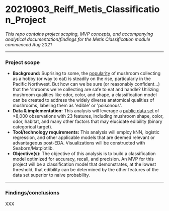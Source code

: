 # 20210903_Reiff_Metis_Classification_Project
_This repo contains project scoping, MVP concepts, and accompanying analytical documentation/findings for the Metis Classification module commenced Aug 2021_

---
### **Project scope**
* **Background:** Suprising to some, the [popularity](https://trends.google.com/trends/explore?date=today%205-y&geo=US&q=mushrooms) of mushroom collecting as a hobby (or way to eat) is steadily on the rise, particularly in the Pacific Northwest. But how can we be sure (or reasonably confident...) that the 'shrooms we're collecting are safe to eat and handle? Utilizing mushroom qualities like odor, color, and shape, a classification model can be created to address the widely diverse anatomical qualities of mushrooms, labeling them as 'edible' or 'poisonous'. 
* **Data & implementation:** This analysis will leverage a [public data set](https://www.kaggle.com/uciml/mushroom-classification) of >8,000 observations with 23 features, including mushroom shape, color, odor, habitat, and many other factors that may elucidate edibility (binary categorical target).   
* **Tool/technology requirements:** This analysis will employ kNN, logistic regression, and other applicable models that are deemed relevant or advantageous post-EDA. Visualizations will be constructed with Seaborn/Matplotlib.      
* **Objective(s):** The objective of this analysis is to build a classification model optimized for accuracy, recall, and precision. An MVP for this project will be a classification model that demonstrates, at the lowest threshold, that edibility can be determined by the other features of the data set superior to naive probability.      

---
### **Findings/conclusions**
XXX
